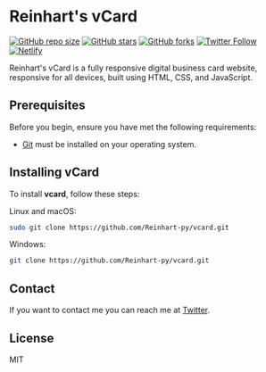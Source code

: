 # Reinhart's vCard

[![GitHub repo size](https://img.shields.io/github/repo-size/Reinhart-py/vcard)](https://github.com/Reinhart-py/vcard)
[![GitHub stars](https://img.shields.io/github/stars/Reinhart-py/vcard?style=social)](https://github.com/Reinhart-py/vcard/stargazers)
[![GitHub forks](https://img.shields.io/github/forks/Reinhart-py/vcard?style=social)](https://github.com/Reinhart-py/vcard/network/members)
[![Twitter Follow](https://img.shields.io/twitter/follow/Reinhart_py_?style=social)](https://twitter.com/intent/follow?screen_name=reinhart_py_)
[![Netlify](https://img.shields.io/badge/Netlify-blue?style=social&logo=netlify)](https://kiridev.netlify.app/)

Reinhart's vCard is a fully responsive digital business card website, responsive for all devices, built using HTML, CSS, and JavaScript.


## Prerequisites

Before you begin, ensure you have met the following requirements:

* [Git](https://git-scm.com/downloads "Download Git") must be installed on your operating system.

## Installing vCard

To install **vcard**, follow these steps:

Linux and macOS:

```bash
sudo git clone https://github.com/Reinhart-py/vcard.git
```

Windows:

```bash
git clone https://github.com/Reinhart-py/vcard.git
```

## Contact

If you want to contact me you can reach me at [Twitter](https://x.com/reinhart_py).

## License

MIT